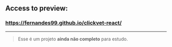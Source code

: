 ## Access to preview:
### https://fernandes99.github.io/clickvet-react/

___

> Esse é um projeto **ainda não completo** para estudo.
